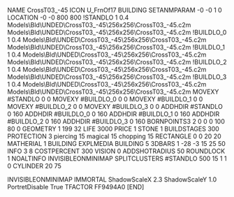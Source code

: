 NAME CrossT03_-45
ICON U_FrnOf17
BUILDING
SETANMPARAM -0 -0 1 0
LOCATION -0 -0 800 800
!STANDLO      1 0.4 Models\Bld\UNDED\CrossT03_-45\256x256\CrossT03_-45.c2m Models\Bld\UNDED\CrossT03_-45\256x256\CrossT03_-45.c2m 
!BUILDLO_0    1 0.4  Models\Bld\UNDED\CrossT03_-45\256x256\CrossT03_-45.c2m Models\Bld\UNDED\CrossT03_-45\256x256\CrossT03_-45.c2m
!BUILDLO_1    1 0.4  Models\Bld\UNDED\CrossT03_-45\256x256\CrossT03_-45.c2m Models\Bld\UNDED\CrossT03_-45\256x256\CrossT03_-45.c2m
!BUILDLO_2    1 0.4  Models\Bld\UNDED\CrossT03_-45\256x256\CrossT03_-45.c2m Models\Bld\UNDED\CrossT03_-45\256x256\CrossT03_-45.c2m
!BUILDLO_3    1 0.4  Models\Bld\UNDED\CrossT03_-45\256x256\CrossT03_-45.c2m Models\Bld\UNDED\CrossT03_-45\256x256\CrossT03_-45.c2m
MOVEXY #STANDLO    0 0
MOVEXY #BUILDLO_0  0 0
MOVEXY #BUILDLO_1  0 0
MOVEXY #BUILDLO_2  0 0
MOVEXY #BUILDLO_3  0 0
ADDHDIR #STANDLO 0 160
ADDHDIR #BUILDLO_0 0 160
ADDHDIR #BUILDLO_1 0 160
ADDHDIR #BUILDLO_2 0 160
ADDHDIR #BUILDLO_3 0 160
BORNPOINTS3 2 0 0 0 100 80 0
GEOMETRY 1 199 32
LIFE     3000
PRICE 1 STONE 1
BUILDSTAGES 300
PROTECTION 3 piercing 15 magical 15 chopping 15
RECTANGLE 0 0 20 20
MATHERIAL 1 BUILDING
EXPLMEDIA BUILDING 5
3DBARS 1 -28 -3 15 25 50
INFO 3 8
COSTPERCENT 300
VISION 0
ADDSHOTRADIUS 50
ROUNDLOCK 1
NOALTINFO
INVISIBLEONMINIMAP
SPLITCLUSTERS #STANDLO 500 15 1 1 0
CYLINDER 20 75

INVISIBLEONMINIMAP
IMMORTAL
ShadowScaleX 2.3
ShadowScaleY 1.0
PortretDisable True
TFACTOR FF9494A0
[END]
